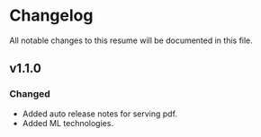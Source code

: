 # Changelog
All notable changes to this resume will be documented in this file.

## v1.1.0
### Changed
  - Added auto release notes for serving pdf.
  - Added ML technologies.